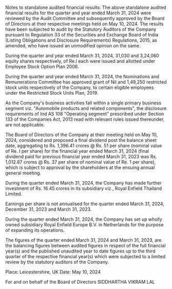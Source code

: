 Notes to standalone audited financial results:
The above standalone audited financial results for the quarter and year ended March 31, 2024 were reviewed by the Audit Committee and subsequently approved by the Board of Directors at their respective meetings held on May 10, 2024. The results have been subjected to audit by the Statutory Auditors of the Company pursuant to Regulation 33 of the Securities and Exchange Board of India (Listing Obligations and Disclosure Requirements) Regulations, 2015, as amended, who have issued an unmodified opinion on the same. 

During the quarter and year ended March 31, 2024, 31,030 and 3,24,060 equity shares respectively, of Re.l each were issued and allotted under Employee Stock Option Plan 2006. 

During the quarter and year ended March 31, 2024, the Nominations and Remunerations Committee has approved grant of Nil and 1,49,250 restricted stock units respectively of the Company, to certain eligible employees under the Restricted Stock Units Plan, 2019. 

As the Company's business activities fall within a single primary business segment viz. "Automobile products and related components", the disclosure requirements of Ind AS 108 "Operating segment" prescribed under Section 133 of the Companies Act, 2013 read with relevant rules issued thereunder, are not applicable. 

The Board of Directors of the Company at their meeting held on May 10, 2024, considered and proposed a final dividend post the balance sheet date, aggregating to Rs. 1,396.41 crores @ Rs. 51 per share (nominal value of Re. I per share) for the financial year ended March 31, 2024 (final dividend paid for previous financial year ended March 31, 2023 was Rs. 1,012.87 crores @ Rs. 37 per share of nominal value of Re. 1 per share), which is subject to approval by the shareholders at the ensuing annual general meeting. 

During the quarter ended March 31, 2024, the Company has made further investment of Rs. 16.45 crores in its subsidiary viz., Royal Enfield Thailand Limited. 

Earnings per share is not annualised for the quarter ended March 31, 2024, December 31, 2023 and March 31, 2023. 

During the quarter ended March 31, 2024, the Company has set up wholly owned subsidiary Royal Enfield Europe B.V. in Netherlands for the purpose of expanding its operations. 

The figures of the quarter ended March 31, 2024 and March 31, 2023, are the balancing figures between audited figures in respect of the full financial year(s) and the published unaudited year to date figures up to the third quarter of the respective financial year(s) which were subjected to a limited review by the statutory auditors of the Company. 

Place: Leicestershire, UK Date: May 10, 2024 

For and on behalf of the Board of Directors SIDDHARTHA VIKRAM LAL 